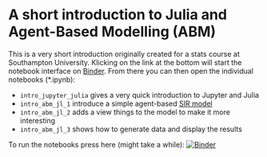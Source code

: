 # A short introduction to Julia and Agent-Based Modelling (ABM)

This is a very short introduction originally created for a stats course at Southampton University. Klicking on the link at the bottom will start the notebook interface on [Binder](https://mybinder.org/). From there you can then open the individual notebooks (*.ipynb): 
* `intro_jupyter_julia` gives a very quick introduction to Jupyter and Julia
* `intro_abm_jl_1` introduce a simple agent-based [SIR model](http://mathworld.wolfram.com/SIRModel.html)
* `intro_abm_jl_2` adds a view things to the model to make it more interesting
* `intro_abm_jl_3` shows how to generate data and display the results
 
To run the notebooks press here (might take a while):
[![Binder](https://mybinder.org/badge_logo.svg)](https://mybinder.org/v2/gh/mhinsch/julia_abm_intro/master)

